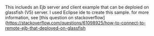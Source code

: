 This inclueds an Ejb server and client example that can be deploied on glassfish (V5) server. I used Eclipse ide to create this sample. for more information, see [this question on stackoverflow](https://stackoverflow.com/questions/61098925/how-to-connect-to-remote-ejb-that-deployed-on-glassfish